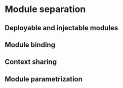 # Module separation

## Deployable and injectable modules

## Module binding

## Context sharing

## Module parametrization
